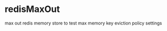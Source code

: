redisMaxOut
===========

max out redis memory store to test max memory key eviction policy settings
